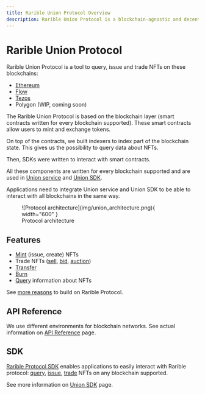 ```yaml
---
title: Rarible Union Protocol Overview
description: Rarible Union Protocol is a blockchain-agnostic and decentralized tool to query, issue, and trade NFTs
---
```


# Rarible Union Protocol

Rarible Union Protocol is a tool to query, issue and trade NFTs on these blockchains:

* [Ethereum](../ethereum/ethereum-overview.md)
* [Flow](../flow/flow-overview.md)
* [Tezos](../tezos/tezos-overview.md)
* Polygon (WIP, coming soon)

The Rarible Union Protocol is based on the blockchain layer (smart contracts written for every blockchain supported). These smart contracts allow users to mint and exchange tokens.

On top of the contracts, we built indexers to index part of the blockchain state. This gives us the possibility to query data about NFTs.

Then, SDKs were written to interact with smart contracts.

All these components are written for every blockchain supported and are used in [Union service](https://github.com/rarible/union-service) and [Union SDK](https://github.com/rarible/sdk).

Applications need to integrate Union service and Union SDK to be able to interact with all blockchains in the same way.

<figure markdown>
![Protocol architecture](img/union_architecture.png){ width="600" }
  <figcaption>Protocol architecture</figcaption>
</figure>

## Features

* [Mint](https://github.com/rarible/sdk#mint) (issue, create) NFTs
* Trade NFTs ([sell](https://github.com/rarible/sdk#sell), [bid](https://github.com/rarible/sdk#bid), [auction](https://github.com/rarible/sdk#auction))
* [Transfer](https://github.com/rarible/sdk#transfer)
* [Burn](https://github.com/rarible/sdk#burn)
* [Query](https://github.com/rarible/sdk#querying) information about NFTs

See [more reasons](../getting-started/reasons.md) to build on Rarible Protocol.

## API Reference

We use different environments for blockchain networks. See actual information on [API Reference](../api-reference.md) page.

## SDK

[Rarible Protocol SDK](https://github.com/rarible/sdk) enables applications to easily interact with Rarible protocol: [query](https://github.com/rarible/sdk#querying), [issue](https://github.com/rarible/sdk#mint), [trade](https://github.com/rarible/sdk#sell) NFTs on any blockchain supported.

See more information on [Union SDK](../union-sdk.md) page.
